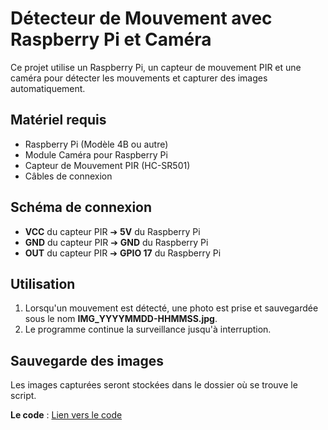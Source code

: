 # Détecteur de Mouvement avec Raspberry Pi et Caméra

Ce projet utilise un Raspberry Pi, un capteur de mouvement PIR et une caméra pour détecter les mouvements et capturer des images automatiquement.

## Matériel requis
- Raspberry Pi (Modèle 4B ou autre)
- Module Caméra pour Raspberry Pi
- Capteur de Mouvement PIR (HC-SR501)
- Câbles de connexion

## Schéma de connexion
- **VCC** du capteur PIR ➔ **5V** du Raspberry Pi
- **GND** du capteur PIR ➔ **GND** du Raspberry Pi
- **OUT** du capteur PIR ➔ **GPIO 17** du Raspberry Pi

## Utilisation
1. Lorsqu'un mouvement est détecté, une photo est prise et sauvegardée sous le nom **IMG_YYYYMMDD-HHMMSS.jpg**.
2. Le programme continue la surveillance jusqu'à interruption.

## Sauvegarde des images
Les images capturées seront stockées dans le dossier où se trouve le script.

**Le code** : [Lien vers le code](https://github.com/charles-brams/Detecteur_mouvement/blob/main/Code_detecteur_mouvement)

